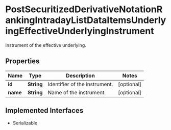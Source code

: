 

# PostSecuritizedDerivativeNotationRankingIntradayListDataItemsUnderlyingEffectiveUnderlyingInstrument

Instrument of the effective underlying.

## Properties

Name | Type | Description | Notes
------------ | ------------- | ------------- | -------------
**id** | **String** | Identifier of the instrument. |  [optional]
**name** | **String** | Name of the instrument. |  [optional]


## Implemented Interfaces

* Serializable



